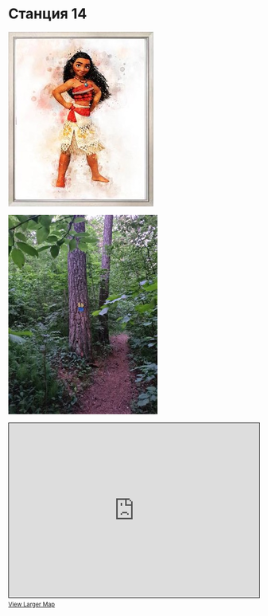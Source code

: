 <script type="javascript">if (!document.cookie.split('; ').find(row => row.startsWith('questStarted'))) { window.location.href = "404.md" }</script>

# Станция 14

![Stage 14](img/14.jpg)

![Path 14](path/14.jpg)

<iframe width="100%" height="350" frameborder="0" scrolling="no" marginheight="0" marginwidth="0" src="https://www.openstreetmap.org/export/embed.html?bbox=24.85766172409058%2C59.46038144799372%2C24.85982894897461%2C59.46133684259805&amp;layer=mapnik&amp;marker=59.4608597%2C24.858745999999996" style="border: 1px solid black"></iframe><br/><small><a href="https://www.openstreetmap.org/?mlat=59.46086&amp;mlon=24.85875#map=19/59.46086/24.85875&amp;layers=N">View Larger Map</a></small>